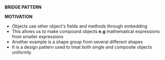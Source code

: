 __BRIDGE PATTERN__

**MOTIVATION**
- Objects use other object's fields and methods through embedding
- This allows us to make compound objects **e.g** mathematical expressions from smaller expressions
- Another example is a shape group from several different shapes
- It is a design pattern used to treat both single and composite objects uniformly
